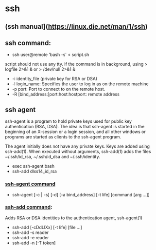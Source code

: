 # ssh 

## (ssh manual](https://linux.die.net/man/1/ssh) 

## ssh command:   
- ssh user@remote 'bash -s' < script.sh

script should not use any tty. If the command is in background, using  > logfile 2>&1 &  or  > /dev/null 2>&1 &

- -i identity_file  (private key for RSA or DSA)
- -l login_name:  Specifies the user to log in as on the remote machine
- -p port:        Port to connect to on the remote host.
- -R [bind_address:]port:host:hostport:  remote address

## ssh agent
ssh-agent is a program to hold private keys used for public key authentication (RSA, DSA). The idea is that ssh-agent is started in the beginning of an X-session or a login session, and all other windows or programs are started as clients to the ssh-agent program.

The agent initially does not have any private keys. Keys are added using ssh-add(1). When executed without arguments, ssh-add(1) adds the files ~/.ssh/id_rsa, ~/.ssh/id_dsa and ~/.ssh/identity.

- exec ssh-agent bash
- ssh-add dlxs14_id_rsa

### [ssh-agent command](https://linux.die.net/man/1/ssh-agent)
- ssh-agent [-c | -s] [-d] [-a bind_address] [-t life] [command [arg ...]]

### [ssh-add command](https://linux.die.net/man/1/ssh-add): 
Adds RSA or DSA identities to the authentication agent, ssh-agent(1)
- ssh-add [-cDdLlXx] [-t life] [file ...]
- ssh-add -s reader
- ssh-add -e reader
- ssh-add -n [-T token]

